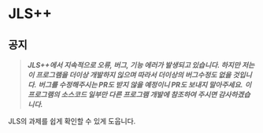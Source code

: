# JLS++

## 공지
> ***JLS++에서 지속적으로 오류, 버그, 기능 에러가 발생되고 있습니다. 하지만 저는 이 프로그램을 더이상 개발하지 읺으며 따라서 더이상의 버그수정도 없을 것입니다.***
> ***버그를 수정해주시는 PR도 받지 않을 예정이니 PR도 보내지 말아주세요.***
> ***이 프로그램의 소스코드 일부만 다른 프로그램 개발에 참조하여 주시면 감사하겠습니다.***

JLS의 과제를 쉽게 확인할 수 있게 도웁니다.
